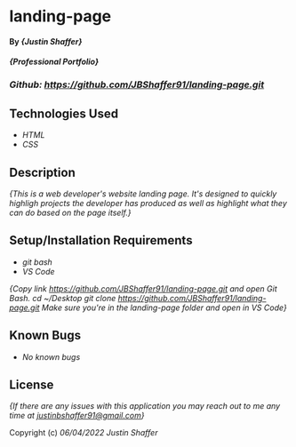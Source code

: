 # landing-page
#### By _**{Justin Shaffer}**_

#### _{Professional Portfolio}_

### _Github: https://github.com/JBShaffer91/landing-page.git_

## Technologies Used

* _HTML_
* _CSS_

## Description

_{This is a web developer's website landing page. It's designed to quickly highligh projects the developer has produced as well as highlight what they can do based on the page itself.}_

## Setup/Installation Requirements

* _git bash_
* _VS Code_

_{Copy link https://github.com/JBShaffer91/landing-page.git and open Git Bash._
_cd ~/Desktop_
_git clone https://github.com/JBShaffer91/landing-page.git_
_Make sure you're in the landing-page folder and open in VS Code}_

## Known Bugs

* _No known bugs_

## License

_{If there are any issues with this application you may reach out to me any time at justinbshaffer91@gmail.com}_

Copyright (c) _06/04/2022_ _Justin Shaffer_